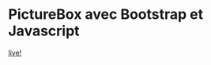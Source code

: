 # PictureBox avec Bootstrap et Javascript

[live!](https://ricou12.github.io/PictureBox-BOOTSTRAP-JS/)
